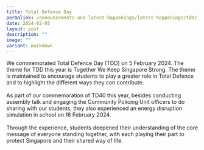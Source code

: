```yaml
---
title: Total Defence Day
permalink: /announcements-and-latest-happenings/latest-happenings/tdd/
date: 2024-02-05
layout: post
description: ""
image: ""
variant: markdown
---
```

We commemorated Total Defence Day (TDD) on 5 February 2024. The theme for TDD this year is Together We Keep Singapore Strong. The theme is maintained to encourage students to play a greater role in Total Defence and to highlight the different ways they can contribute. 
<br><br>
As part of our commemoration of TD40 this year, besides conducting assembly talk and engaging the Community Policing Unit officers to do sharing with our students, they also experienced an energy disruption simulation in school on 16 February 2024. 
<br><br>
Through the experience, students deepened their understanding of the core message of everyone standing together, with each playing their part to protect Singapore and their shared way of life. 
<br><br>